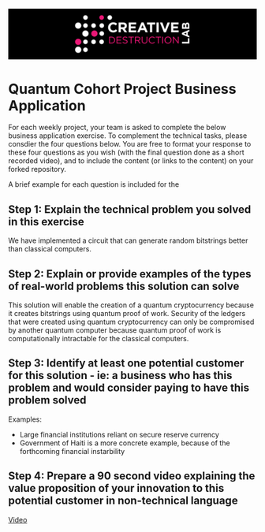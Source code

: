 ![CDL 2020 Cohort Project](../figures/CDL_logo.jpg)
# Quantum Cohort Project Business Application

For each weekly project, your team is asked to complete the below business application exercise.
To complement the technical tasks, please consdier the four questions below.
You are free to format your response to these four questions as you wish (with the final question done as a short recorded video), and to include
the content (or links to the content) on your forked repository.

A brief example for each question is included for the 

## Step 1: Explain the technical problem you solved in this exercise

We have implemented a circuit that can generate random bitstrings better than classical computers. 

## Step 2: Explain or provide examples of the types of real-world problems this solution can solve
This solution will enable the creation of a quantum cryptocurrency because it creates bitstrings using quantum proof of work. Security of the ledgers that were created using quantum cryptocurrency can only be compromised by another quantum computer because quantum proof of work is computationally intractable for the classical computers. 

## Step 3: Identify at least one potential customer for this solution - ie: a business who has this problem and would consider paying to have this problem solved

Examples: 
- Large financial institutions reliant on secure reserve currency
- Government of Haiti is a more concrete example, because of the forthcoming financial instarbility 

## Step 4: Prepare a 90 second video explaining the value proposition of your innovation to this potential customer in non-technical language
[Video](https://drive.google.com/file/d/14un0QcZAPzFebu80yCkA4NXwRZUjdDI_/view?usp=sharing)
